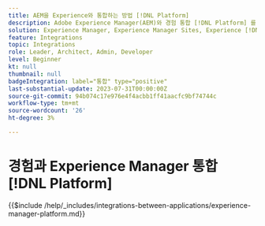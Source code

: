 ```yaml
---
title: AEM을 Experience와 통합하는 방법 [!DNL Platform]
description: Adobe Experience Manager(AEM)와 경험 통합 [!DNL Platform] 를 사용하여 데이터의 가치를 극대화할 수 있습니다.
solution: Experience Manager, Experience Manager Sites, Experience [!DNL Platform]
feature: Integrations
topic: Integrations
role: Leader, Architect, Admin, Developer
level: Beginner
kt: null
thumbnail: null
badgeIntegration: label="통합" type="positive"
last-substantial-update: 2023-07-31T00:00:00Z
source-git-commit: 94b074c17e976e4f4acbb1ff41aacfc9bf74744c
workflow-type: tm+mt
source-wordcount: '26'
ht-degree: 3%

---
```



# 경험과 Experience Manager 통합 [!DNL Platform]

{{$include /help/_includes/integrations-between-applications/experience-manager-platform.md}}

